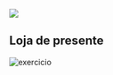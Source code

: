 ![](https://i.imgur.com/xG74tOh.png)


## Loja de presente

![exercicio](https://i.imgur.com/UFhSgi5.png)
